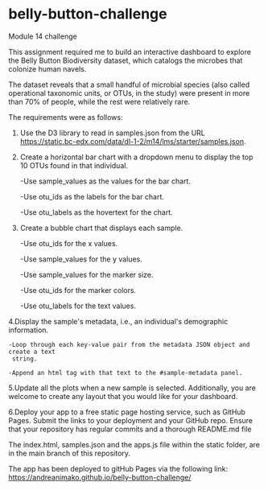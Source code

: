 # belly-button-challenge
Module 14 challenge

This assignment required me to build an interactive dashboard to explore the Belly Button Biodiversity dataset, which catalogs the microbes that colonize human navels.

The dataset reveals that a small handful of microbial species (also called operational taxonomic units, or OTUs, in the study) were present in more than 70% of people, while the rest were relatively rare.

The requirements were as follows:

1. Use the D3 library to read in samples.json from the URL https://static.bc-edx.com/data/dl-1-2/m14/lms/starter/samples.json.

2. Create a horizontal bar chart with a dropdown menu to display the top 10 OTUs found in that individual.

    -Use sample_values as the values for the bar chart.
    
    -Use otu_ids as the labels for the bar chart.
    
    -Use otu_labels as the hovertext for the chart.

3. Create a bubble chart that displays each sample.

    -Use otu_ids for the x values.
    
    -Use sample_values for the y values.
    
    -Use sample_values for the marker size.
    
    -Use otu_ids for the marker colors.
    
    -Use otu_labels for the text values.
  
4.Display the sample's metadata, i.e., an individual's demographic information.

    -Loop through each key-value pair from the metadata JSON object and create a text     
     string.
     
    -Append an html tag with that text to the #sample-metadata panel.

5.Update all the plots when a new sample is selected. Additionally, you are welcome to create any layout that you would like for your dashboard. 

6.Deploy your app to a free static page hosting service, such as GitHub Pages. Submit the links to your deployment and your GitHub repo. Ensure that your repository has regular commits and a thorough README.md file

The index.html, samples.json and the apps.js file within the static folder, are in the main branch of this repository.

The app has been deployed to gitHub Pages via the following link:
https://andreanimako.github.io/belly-button-challenge/ 






 

